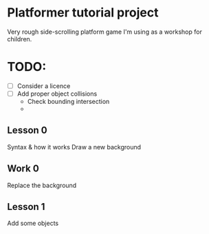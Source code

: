 # Platformer tutorial project

Very rough side-scrolling platform game I'm using as a workshop for children.

# TODO:

- [ ] Consider a licence
- [ ] Add proper object collisions
    - Check bounding intersection
    - 

## Lesson 0

Syntax & how it works
Draw a new background

## Work 0

Replace the background

## Lesson 1

Add some objects

